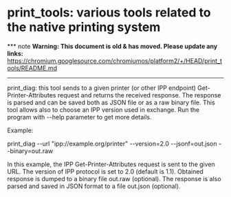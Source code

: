 # print_tools: various tools related to the native printing system

*** note
**Warning: This document is old & has moved.  Please update any links:**<br>
https://chromium.googlesource.com/chromiumos/platform2/+/HEAD/print_tools/README.md
***

print_diag: this tool sends to a given printer (or other IPP endpoint)
Get-Printer-Attributes request and returns the received response. The response
is parsed and can be saved both as JSON file or as a raw binary file. This
tool allows also to choose an IPP version used in exchange. Run the program
with --help parameter to get more details.

Example:

print_diag --url "ipp://example.org/printer" --version=2.0 --jsonf=out.json --binary=out.raw

In this example, the IPP Get-Printer-Attributes request is sent to the given
URL. The version of IPP protocol is set to 2.0 (default is 1.1). Obtained
response is dumped to a binary file out.raw (optional). The response is also
parsed and saved in JSON format to a file out.json (optional).
